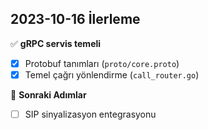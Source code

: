 ## 2023-10-16 İlerleme
✅ **gRPC servis temeli**  
- [x] Protobuf tanımları (`proto/core.proto`)  
- [x] Temel çağrı yönlendirme (`call_router.go`)  

🔄 **Sonraki Adımlar**  
- [ ] SIP sinyalizasyon entegrasyonu 